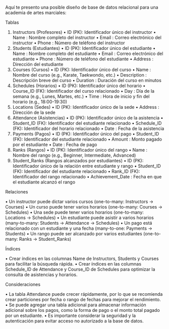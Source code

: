 
Aquí te presento una posible diseño de base de datos relacional para una academia de artes marciales:

Tablas

1. Instructors (Profesores)
  •  ID  (PK): Identificador único del instructor
  •  Name : Nombre completo del instructor
  •  Email : Correo electrónico del instructor
  •  Phone : Número de teléfono del instructor
2. Students (Estudiantes)
  •  ID  (PK): Identificador único del estudiante
  •  Name : Nombre completo del estudiante
  •  Email : Correo electrónico del estudiante
  •  Phone : Número de teléfono del estudiante
  •  Address : Dirección del estudiante
3. Courses (Cursos)
  •  ID  (PK): Identificador único del curso
  •  Name : Nombre del curso (e.g., Karate, Taekwondo, etc.)
  •  Description : Descripción breve del curso
  •  Duration : Duración del curso en minutos
4. Schedules (Horarios)
  •  ID  (PK): Identificador único del horario
  •  Course_ID  (FK): Identificador del curso relacionado
  •  Day : Día de la semana (e.g., Lunes, Martes, etc.)
  •  Time : Hora de inicio y fin del horario (e.g., 18:00-19:30)
5. Locations (Sedes)
  •  ID  (PK): Identificador único de la sede
  •  Address : Dirección de la sede
6. Attendance (Asistencias)
  •  ID  (PK): Identificador único de la asistencia
  •  Student_ID  (FK): Identificador del estudiante relacionado
  •  Schedule_ID  (FK): Identificador del horario relacionado
  •  Date : Fecha de la asistencia
7. Payments (Pagos)
  •  ID  (PK): Identificador único del pago
  •  Student_ID  (FK): Identificador del estudiante relacionado
  •  Amount : Monto pagado por el estudiante
  •  Date : Fecha de pago
8. Ranks (Rangos)
  •  ID  (PK): Identificador único del rango
  •  Name : Nombre del rango (e.g., Beginner, Intermediate, Advanced)
9. Student_Ranks (Rangos alcanzados por estudiantes)
  •  ID  (PK): Identificador único de la relación entre estudiante y rango
  •  Student_ID  (FK): Identificador del estudiante relacionado
  •  Rank_ID  (FK): Identificador del rango relacionado
  •  Achievement_Date : Fecha en que el estudiante alcanzó el rango


Relaciones

• Un instructor puede dictar varios cursos (one-to-many: Instructors → Courses)
• Un curso puede tener varios horarios (one-to-many: Courses → Schedules)
• Una sede puede tener varios horarios (one-to-many: Locations → Schedules)
• Un estudiante puede asistir a varios horarios (many-to-many: Students → Attendance → Schedules)
• Un pago está relacionado con un estudiante y una fecha (many-to-one: Payments → Students)
• Un rango puede ser alcanzado por varios estudiantes (one-to-many: Ranks → Student_Ranks)

Índices

• Crear índices en las columnas  Name  de Instructors, Students y Courses para facilitar la búsqueda
rápida.
• Crear índices en las columnas  Schedule_ID  de Attendance y  Course_ID  de Schedules para optimizar
la consulta de asistencias y horarios.

Consideraciones

• La tabla  Attendance  puede crecer rápidamente, por lo que se recomienda crear particiones por
fecha o rango de fechas para mejorar el rendimiento.
• Se puede agregar una tabla adicional para almacenar información adicional sobre los pagos, como la
forma de pago o el monto total pagado por un estudiante.
• Es importante considerar la seguridad y la autenticación para evitar acceso no autorizado a la base
de datos.
